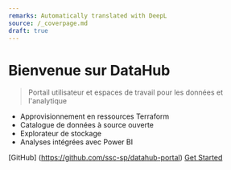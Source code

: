 ```yaml
---
remarks: Automatically translated with DeepL
source: /_coverpage.md
draft: true
---
```


# Bienvenue sur DataHub

> Portail utilisateur et espaces de travail pour les données et l'analytique

- Approvisionnement en ressources Terraform
- Catalogue de données à source ouverte
- Explorateur de stockage
- Analyses intégrées avec Power BI

[GitHub] (https://github.com/ssc-sp/datahub-portal)
[Get Started](#welcome)
